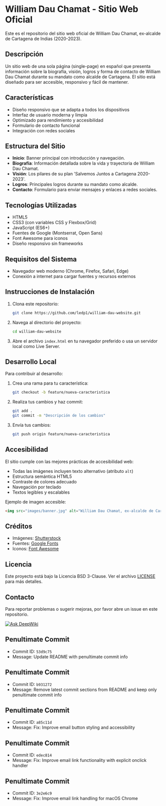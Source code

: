 # William Dau Chamat - Sitio Web Oficial

Este es el repositorio del sitio web oficial de William Dau Chamat, ex-alcalde de Cartagena de Indias (2020-2023).

## Descripción

Un sitio web de una sola página (single-page) en español que presenta información sobre la biografía, visión, logros y forma de contacto de William Dau Chamat durante su mandato como alcalde de Cartagena. El sitio está diseñado para ser accesible, responsivo y fácil de mantener.

## Características

- Diseño responsivo que se adapta a todos los dispositivos
- Interfaz de usuario moderna y limpia
- Optimizado para rendimiento y accesibilidad
- Formulario de contacto funcional
- Integración con redes sociales

## Estructura del Sitio

- **Inicio**: Banner principal con introducción y navegación.
- **Biografía**: Información detallada sobre la vida y trayectoria de William Dau Chamat.
- **Visión**: Los pilares de su plan 'Salvemos Juntos a Cartagena 2020-2023'.
- **Logros**: Principales logros durante su mandato como alcalde.
- **Contacto**: Formulario para enviar mensajes y enlaces a redes sociales.

## Tecnologías Utilizadas

- HTML5
- CSS3 (con variables CSS y Flexbox/Grid)
- JavaScript (ES6+)
- Fuentes de Google (Montserrat, Open Sans)
- Font Awesome para iconos
- Diseño responsivo sin frameworks

## Requisitos del Sistema

- Navegador web moderno (Chrome, Firefox, Safari, Edge)
- Conexión a internet para cargar fuentes y recursos externos

## Instrucciones de Instalación

1. Clona este repositorio:
   ```bash
   git clone https://github.com/ledp1/william-dau-website.git
   ```

2. Navega al directorio del proyecto:
   ```bash
   cd william-dau-website
   ```

3. Abre el archivo `index.html` en tu navegador preferido o usa un servidor local como Live Server.

## Desarrollo Local

Para contribuir al desarrollo:

1. Crea una rama para tu característica:
   ```bash
   git checkout -b feature/nueva-caracteristica
   ```

2. Realiza tus cambios y haz commit:
   ```bash
   git add .
   git commit -m "Descripción de los cambios"
   ```

3. Envía tus cambios:
   ```bash
   git push origin feature/nueva-caracteristica
   ```

## Accesibilidad

El sitio cumple con las mejores prácticas de accesibilidad web:

- Todas las imágenes incluyen texto alternativo (atributo `alt`)
- Estructura semántica HTML5
- Contraste de colores adecuado
- Navegación por teclado
- Textos legibles y escalables

Ejemplo de imagen accesible:
```html
<img src="images/banner.jpg" alt="William Dau Chamat, ex-alcalde de Cartagena, en una foto profesional">
```

## Créditos

- Imágenes: [Shutterstock](https://www.shutterstock.com/image-photo/cartagena-de-indias-colombia-january-06-1627930411)
- Fuentes: [Google Fonts](https://fonts.google.com)
- Iconos: [Font Awesome](https://fontawesome.com)

## Licencia

Este proyecto está bajo la Licencia BSD 3-Clause. Ver el archivo [LICENSE](LICENSE) para más detalles.

## Contacto

Para reportar problemas o sugerir mejoras, por favor abre un issue en este repositorio.

[![Ask DeepWiki](https://deepwiki.com/badge.svg)](https://deepwiki.com/ledp1/william-dau-website)

## Penultimate Commit
- Commit ID: `53d9c75`
- Message: Update README with penultimate commit info

## Penultimate Commit
- Commit ID: `b931272`
- Message: Remove latest commit sections from README and keep only penultimate commit info

## Penultimate Commit
- Commit ID: `a85c11d`
- Message: Fix: Improve email button styling and accessibility

## Penultimate Commit
- Commit ID: `edec814`
- Message: Fix: Improve email link functionality with explicit onclick handler

## Penultimate Commit
- Commit ID: `3e2e6c9`
- Message: Fix: Improve email link handling for macOS Chrome

